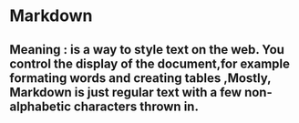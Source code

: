 # Markdown 
## Meaning : is a way to style text on the web. You control the display of the document,for example formating words and creating tables ,Mostly, Markdown is just regular text with a few non-alphabetic characters thrown in.

![]()

